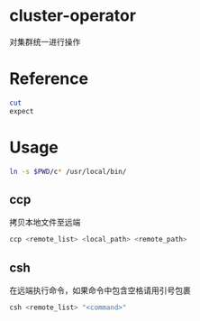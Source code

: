 # cluster-operator

对集群统一进行操作

# Reference

```bash
cut
expect
```

# Usage

```bash
ln -s $PWD/c* /usr/local/bin/
```

## ccp

拷贝本地文件至远端

```bash
ccp <remote_list> <local_path> <remote_path>
```

## csh

在远端执行命令，如果命令中包含空格请用引号包裹

```bash
csh <remote_list> "<command>"
```


